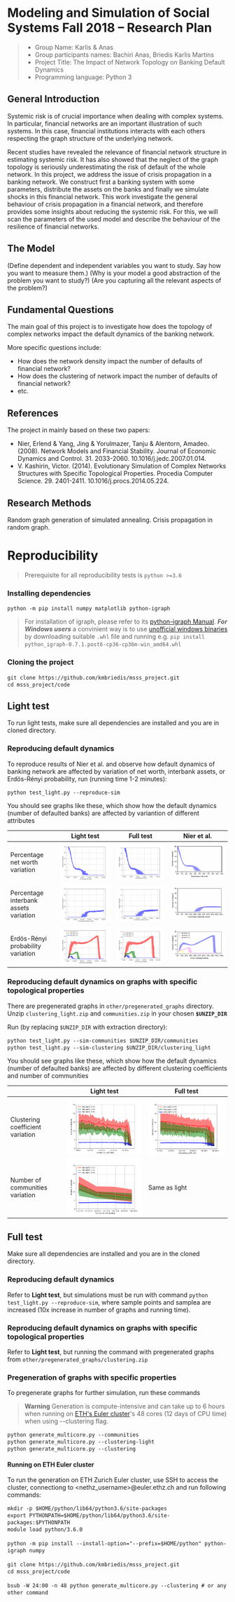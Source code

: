 # Modeling and Simulation of Social Systems Fall 2018 – Research Plan

> * Group Name: Karlis & Anas
> * Group participants names: Bachiri Anas, Briedis Karlis Martins
> * Project Title: The Impact of Network Topology on Banking Default Dynamics
> * Programming language: Python 3

## General Introduction

Systemic risk is of crucial importance when dealing with complex systems. In particular,
financial networks are an important illustration of such systems. In this case,
financial institutions interacts with each others respecting the graph structure of the
underlying network.

Recent studies have revealed the relevance of financial network structure in estimating
systemic risk. It has also showed that the neglect of the graph topology is
seriously underestimating the risk of default of the whole network.
In this project, we address the issue of crisis propagation in a banking network. We
construct first a banking system with some parameters, distribute the assets on the
banks and finally we simulate shocks in this financial network.
This work investigate the general behaviour of crisis propagation in a financial network,
and therefore provides some insights about reducing the systemic risk. For
this, we will scan the parameters of the used model and describe the behaviour of
the resilience of financial networks.

## The Model

(Define dependent and independent variables you want to study. Say how you want to measure them.) (Why is your model a good abstraction of the problem you want to study?) (Are you capturing all the relevant aspects of the problem?)

## Fundamental Questions

The main goal of this project is to investigate how does the topology of complex networks impact the default dynamics of the banking network.

More specific questions include:

* How does the network density impact the number of defaults of financial network?
* How does the clustering of network impact the number of defaults of financial network?
* etc.

## References

The project in mainly based on these two papers:

* Nier, Erlend & Yang, Jing & Yorulmazer, Tanju & Alentorn, Amadeo. (2008). Network Models and Financial Stability. Journal of Economic Dynamics and Control. 31. 2033-2060. 10.1016/j.jedc.2007.01.014.
* V. Kashirin, Victor. (2014). Evolutionary Simulation of Complex Networks Structures with Specific Topological Properties. Procedia Computer Science. 29. 2401-2411. 10.1016/j.procs.2014.05.224.

## Research Methods

Random graph generation of simulated annealing.
Crisis propagation in random graph.

# Reproducibility

> Prerequisite for all reproducibility tests is `python >=3.6`

### Installing dependencies

```
python -m pip install numpy matplotlib python-igraph
```

> For installation of igraph, please refer to its [python-igraph Manual](https://igraph.org/python/doc/tutorial/install.html).
> **_For Windows users_** a convinient way is to use [unofficial windows binaries](https://www.lfd.uci.edu/~gohlke/pythonlibs/#python-igraph) by downloading suitable `.whl` file and running e.g. `pip install python_igraph‑0.7.1.post6‑cp36‑cp36m‑win_amd64.whl`

### Cloning the project

```
git clone https://github.com/kmbriedis/msss_project.git
cd msss_project/code
```

## Light test

To run light tests, make sure all dependencies are installed and you are in cloned directory.

### Reproducing default dynamics

To reproduce results of Nier et al. and observe how default dynamics of banking network are affected by variation of net worth, interbank assets, or Erdös-Rényi probability, run (running time 1-2 minutes):

```
python test_light.py --reproduce-sim
```

You should see graphs like these, which show how the default dynamics (number of defaulted banks) are affected by variantion of different attributes

|                                       | Light test                                                   | Full test                                                  | Nier et al.                                                       |
| ------------------------------------- | ------------------------------------------------------------ | ---------------------------------------------------------- | ----------------------------------------------------------------- |
| Percentage net worth variation        | ![Net worth variation - light](media/gamma_light.png)        | ![Net worth variation - full](media/gamma_full.png)        | ![Net worth variation - Nier et al.](media/gamma_Nier.png)        |
| Percentage interbank assets variation | ![Interbank assets variation - light](media/theta_light.png) | ![Interbank assets variation - full](media/theta_full.png) | ![Interbank assets variation - Nier et al.](media/theta_Nier.png) |
| Erdös-Rényi probability variation     | ![Density variation - light](media/density_light.png)        | ![Density variation - full](media/density_full.png)        | ![Density variation - Nier et al.](media/density_Nier.png)        |

### Reproducing default dynamics on graphs with specific topological properties

There are pregenerated graphs in `other/pregenerated_graphs` directory. Unzip `clustering_light.zip` and `communities.zip` in your chosen **`$UNZIP_DIR`**

Run (by replacing `$UNZIP_DIR` with extraction directory):

```
python test_light.py --sim-communities $UNZIP_DIR/communities
python test_light.py --sim-clustering $UNZIP_DIR/clustering_light
```

You should see graphs like these, which show how the default dynamics (number of defaulted banks) are affected by different clustering coefficients and number of communities

|                                  | Light test                                              | Full test                                       |
| -------------------------------- | ------------------------------------------------------- | ----------------------------------------------- |
| Clustering coefficient variation | ![Clustering - light](media/clustering_light.png)       | ![Clustering - full](media/clustering_full.png) |
| Number of communities variation  | ![Communities variation - light](media/communities.png) | Same as light                                   |

## Full test

Make sure all dependencies are installed and you are in the cloned directory.

### Reproducing default dynamics

Refer to **Light test**, but simulations must be run with command `python test_light.py --reproduce-sim`, where sample points and samplea are increased (10x increase in number of graphs and running time).

### Reproducing default dynamics on graphs with specific topological properties

Refer to **Light test**, but running the command with pregenerated graphs from `other/pregenerated_graphs/clustering.zip`

### Pregeneration of graphs with specific properties

To pregenerate graphs for further simulation, run these commands

> **Warning** Generation is compute-intensive and can take up to 6 hours when running on [ETH's Euler cluster](https://scicomp.ethz.ch/wiki/Euler)'s 48 cores (12 days of CPU time) when using --clustering flag.

```
python generate_multicore.py --communities
python generate_multicore.py --clustering-light
python generate_multicore.py --clustering
```

#### Running on ETH Euler cluster

To run the generation on ETH Zurich Euler cluster, use SSH to access the cluster, connectiong to <nethz_username>@euler.ethz.ch and run following commands:

```
mkdir -p $HOME/python/lib64/python3.6/site-packages
export PYTHONPATH=$HOME/python/lib64/python3.6/site-packages:$PYTHONPATH
module load python/3.6.0

python -m pip install --install-option="--prefix=$HOME/python" python-igraph numpy

git clone https://github.com/kmbriedis/msss_project.git
cd msss_project/code

bsub -W 24:00 -n 48 python generate_multicore.py --clustering # or any other command
```
